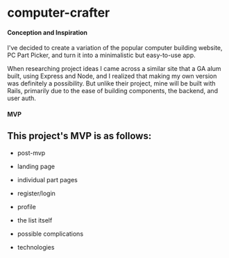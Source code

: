 # computer-crafter

#### Conception and Inspiration
I've decided to create a variation of the popular computer building website, PC Part Picker, and turn it into a minimalistic but easy-to-use app.

When researching project ideas I came across a similar site that a GA alum built, using Express and Node, and I realized that making my own version was definitely a possibility. But unlike their project, mine will be built with Rails, primarily due to the ease of building components, the backend, and user auth.

#### MVP
This project's MVP is as follows:
  -

- post-mvp


- landing page


- individual part pages


- register/login


- profile


- the list itself




- possible complications


- technologies
